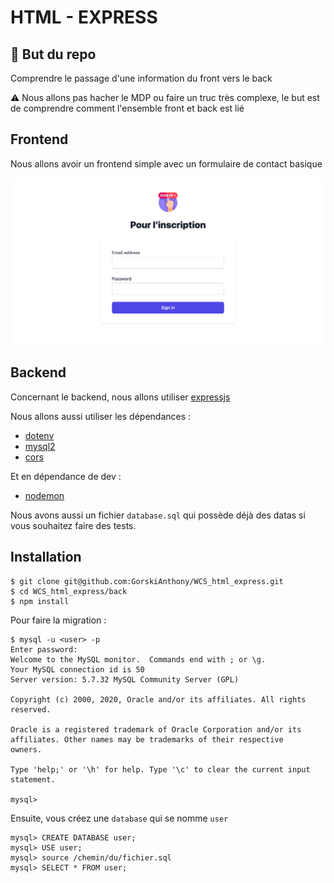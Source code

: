 # HTML - EXPRESS

## 🎯 But du repo

Comprendre le passage d'une information du front vers le back

⚠️ Nous allons pas hacher le MDP ou faire un truc très complexe, le but est de comprendre comment l'ensemble front et back est lié

## Frontend

Nous allons avoir un frontend simple avec un formulaire de contact basique

![](_ressources/template.png)


## Backend

Concernant le backend, nous allons utiliser [expressjs](https://expressjs.com/fr/)

Nous allons aussi utiliser les dépendances :
 - [dotenv](https://www.npmjs.com/package/dotenv)
 - [mysql2](https://www.npmjs.com/package/mysql2)
 - [cors](https://www.npmjs.com/package/cors)

Et en dépendance de dev :
- [nodemon](https://www.npmjs.com/package/nodemon)

Nous avons aussi un fichier `database.sql` qui possède déjà des datas si vous souhaitez faire des tests.

## Installation

```shell
$ git clone git@github.com:GorskiAnthony/WCS_html_express.git
$ cd WCS_html_express/back
$ npm install
```

Pour faire la migration :

```shell
$ mysql -u <user> -p
Enter password:
Welcome to the MySQL monitor.  Commands end with ; or \g.
Your MySQL connection id is 50
Server version: 5.7.32 MySQL Community Server (GPL)

Copyright (c) 2000, 2020, Oracle and/or its affiliates. All rights reserved.

Oracle is a registered trademark of Oracle Corporation and/or its
affiliates. Other names may be trademarks of their respective
owners.

Type 'help;' or '\h' for help. Type '\c' to clear the current input statement.

mysql>
```

Ensuite, vous créez une `database` qui se nomme `user`

```shell
mysql> CREATE DATABASE user;
mysql> USE user;
mysql> source /chemin/du/fichier.sql
mysql> SELECT * FROM user;
```
